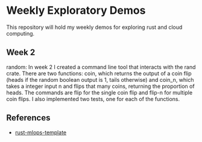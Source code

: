 # Weekly Exploratory Demos
This repository will hold my weekly demos for exploring rust and cloud computing.

## Week 2
random: In week 2 I created a command line tool that interacts with the rand crate. There are two functions: coin, which returns the output of a coin flip (heads if the random boolean output is 1, tails otherwise) and coin_n, which takes a integer input n and flips that many coins, returning the proportion of heads. The commands are flip for the single coin flip and flip-n for multiple coin flips. I also implemented two tests, one for each of the functions.

## References

* [rust-mlops-template](https://github.com/nogibjj/rust-mlops-template)



